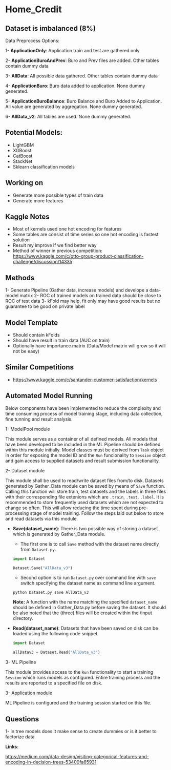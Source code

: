 # Home_Credit

## Dataset is imbalanced (8%)

Data Preprocess Options:

1- __ApplicationOnly__: Application train and test are gathered only

2- __ApplicationBuroAndPrev__: Buro and Prev files are added. Other tables contain dummy data

3- __AllData__: All possible data gathered. Other tables contain dummy data

4- __ApplicationBuro__: Buro data added to application. None dummy generated.

5- __ApplicationBuroBalance__: Buro Balance and Buro Added to Application. All value are generated by aggregation. None dummy generated.

6- __AllData_v2__: All tables are used. None dummy generated.



## Potential Models:
* LightGBM
* XGBoost
* CatBoost
* StackNet
* Sklearn classification models

## Working on
* Generate more possible types of train data
* Generate more features

## Kaggle Notes
* Most of kernels used one hot encoding for features
* Some tables are consist of time series so one hot encoding is fastest solution
* Result my improve if we find better way
* Method of winner in previous competition:
https://www.kaggle.com/c/otto-group-product-classification-challenge/discussion/14335

## Methods
1- Generate Pipeline (Gather data, increase models) and develope a data-model matrix
2- ROC of trained models on trained data should be close to ROC of test data
3- kFold may help, fit only may have good results but no guarantee to be good on private label

## Model Template
* Should contain kFolds
* Should have result in train data (AUC on train)
* Optionally have importance matrix (Data/Model matrix will grow so it will not be easy)

## Similar Competitions
* https://www.kaggle.com/c/santander-customer-satisfaction/kernels

## Automated Model Running
Below components have been implemented to reduce the complexity and time consuming process of model training stage, including data collection, fine tunning and result analysis.

1- ModelPool module

   This module serves as a container of all defined models. All models that have been developed to be included in the ML Pipeline should be defined within this module initially.  Model classes must be derived from `Task` object in order for exposing the model ID and the `Run` funcionality to `Session` object and gain access to supplied datasets and result submission functionality. 
   
2- Dataset module

   This module shall be used to read/write dataset files from/to disk. Datasets generated by Gather_Data module can be saved by means of `Save` function. Calling this function will store train, test datasets and the labels in three files with their corresponding file extenions which are `.train`, `.test`, `.label`. It is recommended to store frequently used datasets which are not expected to change so often. This will allow reducing the time spent during pre-processing stage of model training. Follow the steps laid out below to store and read datasets via this module.
   * __Save(dataset_name)__: There is two possible way of storing a dataset which is generated by Gather_Data module. 
   
      - The first one is to call `Save` method with the dataset name directly from `Dataset.py`.    
      
      ```python
      import Dataset
      
      Dataset.Save("AllData_v3")
      ```
      
      - Second option is to run `Dataset.py` over command line with `save` switch specifying the dataset name as command line argument.
      
      ```
      python Dataset.py save AllData_v3
      ```
      
      **Note:** A function with the name matching the specified `dataset_name` should be defined in Gather_Data.py before saving the dataset. It should be also noted that the (three) files will be created within the \input directory.  
      
   * __Read(dataset_name)__: Datasets that have been saved on disk can be loaded using the following code snippet.
   
      ```python
      import Dataset
      
      allDatav3 = Dataset.Read("AllData_v3")
      ```
      
3- ML Pipeline

   This module provides access to the `Run` functionality to start a training `Session` which runs models as configured. Entire training process and the results are reported to a specified file on disk. 
  
3- Application module 

   ML Pipeline is configured and the training session started on this file.

## Questions
1- In  tree models does it make sense to create dummies or is it better to factorize data

__Links__: 

https://medium.com/data-design/visiting-categorical-features-and-encoding-in-decision-trees-53400fa65931
